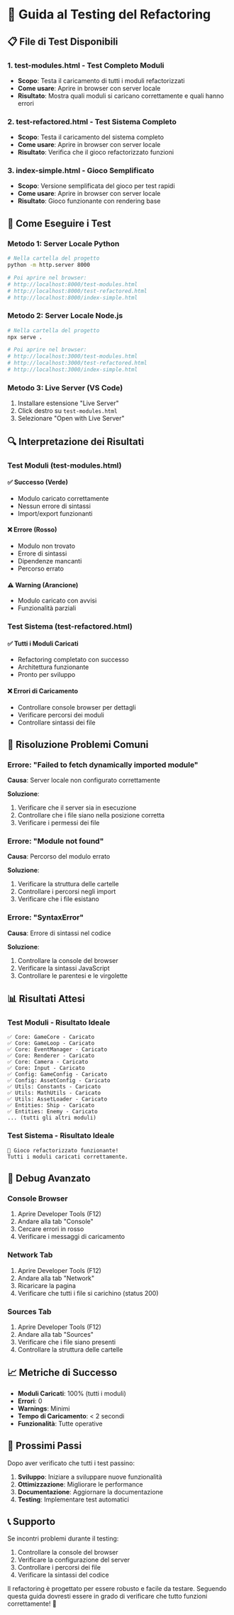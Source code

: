 # 🧪 Guida al Testing del Refactoring

## 📋 File di Test Disponibili

### 1. **test-modules.html** - Test Completo Moduli
- **Scopo**: Testa il caricamento di tutti i moduli refactorizzati
- **Come usare**: Aprire in browser con server locale
- **Risultato**: Mostra quali moduli si caricano correttamente e quali hanno errori

### 2. **test-refactored.html** - Test Sistema Completo
- **Scopo**: Testa il caricamento del sistema completo
- **Come usare**: Aprire in browser con server locale
- **Risultato**: Verifica che il gioco refactorizzato funzioni

### 3. **index-simple.html** - Gioco Semplificato
- **Scopo**: Versione semplificata del gioco per test rapidi
- **Come usare**: Aprire in browser con server locale
- **Risultato**: Gioco funzionante con rendering base

## 🚀 Come Eseguire i Test

### **Metodo 1: Server Locale Python**
```bash
# Nella cartella del progetto
python -m http.server 8000

# Poi aprire nel browser:
# http://localhost:8000/test-modules.html
# http://localhost:8000/test-refactored.html
# http://localhost:8000/index-simple.html
```

### **Metodo 2: Server Locale Node.js**
```bash
# Nella cartella del progetto
npx serve .

# Poi aprire nel browser:
# http://localhost:3000/test-modules.html
# http://localhost:3000/test-refactored.html
# http://localhost:3000/index-simple.html
```

### **Metodo 3: Live Server (VS Code)**
1. Installare estensione "Live Server"
2. Click destro su `test-modules.html`
3. Selezionare "Open with Live Server"

## 🔍 Interpretazione dei Risultati

### **Test Moduli (test-modules.html)**

#### ✅ **Successo (Verde)**
- Modulo caricato correttamente
- Nessun errore di sintassi
- Import/export funzionanti

#### ❌ **Errore (Rosso)**
- Modulo non trovato
- Errore di sintassi
- Dipendenze mancanti
- Percorso errato

#### ⚠️ **Warning (Arancione)**
- Modulo caricato con avvisi
- Funzionalità parziali

### **Test Sistema (test-refactored.html)**

#### ✅ **Tutti i Moduli Caricati**
- Refactoring completato con successo
- Architettura funzionante
- Pronto per sviluppo

#### ❌ **Errori di Caricamento**
- Controllare console browser per dettagli
- Verificare percorsi dei moduli
- Controllare sintassi dei file

## 🐛 Risoluzione Problemi Comuni

### **Errore: "Failed to fetch dynamically imported module"**

**Causa**: Server locale non configurato correttamente

**Soluzione**:
1. Verificare che il server sia in esecuzione
2. Controllare che i file siano nella posizione corretta
3. Verificare i permessi dei file

### **Errore: "Module not found"**

**Causa**: Percorso del modulo errato

**Soluzione**:
1. Verificare la struttura delle cartelle
2. Controllare i percorsi negli import
3. Verificare che i file esistano

### **Errore: "SyntaxError"**

**Causa**: Errore di sintassi nel codice

**Soluzione**:
1. Controllare la console del browser
2. Verificare la sintassi JavaScript
3. Controllare le parentesi e le virgolette

## 📊 Risultati Attesi

### **Test Moduli - Risultato Ideale**
```
✅ Core: GameCore - Caricato
✅ Core: GameLoop - Caricato
✅ Core: EventManager - Caricato
✅ Core: Renderer - Caricato
✅ Core: Camera - Caricato
✅ Core: Input - Caricato
✅ Config: GameConfig - Caricato
✅ Config: AssetConfig - Caricato
✅ Utils: Constants - Caricato
✅ Utils: MathUtils - Caricato
✅ Utils: AssetLoader - Caricato
✅ Entities: Ship - Caricato
✅ Entities: Enemy - Caricato
... (tutti gli altri moduli)
```

### **Test Sistema - Risultato Ideale**
```
🎉 Gioco refactorizzato funzionante! 
Tutti i moduli caricati correttamente.
```

## 🔧 Debug Avanzato

### **Console Browser**
1. Aprire Developer Tools (F12)
2. Andare alla tab "Console"
3. Cercare errori in rosso
4. Verificare i messaggi di caricamento

### **Network Tab**
1. Aprire Developer Tools (F12)
2. Andare alla tab "Network"
3. Ricaricare la pagina
4. Verificare che tutti i file si carichino (status 200)

### **Sources Tab**
1. Aprire Developer Tools (F12)
2. Andare alla tab "Sources"
3. Verificare che i file siano presenti
4. Controllare la struttura delle cartelle

## 📈 Metriche di Successo

- **Moduli Caricati**: 100% (tutti i moduli)
- **Errori**: 0
- **Warnings**: Minimi
- **Tempo di Caricamento**: < 2 secondi
- **Funzionalità**: Tutte operative

## 🎯 Prossimi Passi

Dopo aver verificato che tutti i test passino:

1. **Sviluppo**: Iniziare a sviluppare nuove funzionalità
2. **Ottimizzazione**: Migliorare le performance
3. **Documentazione**: Aggiornare la documentazione
4. **Testing**: Implementare test automatici

## 📞 Supporto

Se incontri problemi durante il testing:

1. Controllare la console del browser
2. Verificare la configurazione del server
3. Controllare i percorsi dei file
4. Verificare la sintassi del codice

Il refactoring è progettato per essere robusto e facile da testare. Seguendo questa guida dovresti essere in grado di verificare che tutto funzioni correttamente! 🚀
